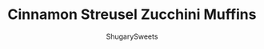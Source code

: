 ---
layout: ../../layouts/MarkdownPostLayout.astro
title: Cinnamon Streusel Zucchini Muffins
author: ShugarySweets
pubDate: 2019-01-15
description: "Delicious and easy, these Cinnamon Streusel Zucchini Muffins are packed with flavor. From the perfect zucchini muffin recipe to the crunchy streusel topping and sweet cinnamon glaze, these are a wonderful treat for breakfast or dessert!"
image_url: https://www.shugarysweets.com/wp-content/uploads/2016/08/cinnamon-zucchini-muffins-facebook.jpg
tags: ["Muffins","American"]
calories: 268
protein: 4
carbohydrates: 41
fats: 10
fiber: 1
ingredients: ["2 cups finely shredded zucchini","1/3 cup vegetable oil","1/4 cup unsalted butter, melted","1/4 cup milk ","2 teaspoons vanilla extract","2 large eggs","3 cups all-purpose flour","1 cup light brown sugar, packed","2 teaspoons baking powder","2 teaspoons cinnamon","1 teaspoon kosher salt","1/2 teaspoon allspice","1/4 cup quick cook oatmeal","1/4 cup all-purpose flour","1/4 cup granulated sugar","1/4 cup light brown sugar, packed","1 teaspoon cinnamon","2 Tablespoons unsalted butter, softened","1 cup powdered sugar","1 teaspoon cinnamon","1/3 cup heavy cream"]
serves: 18
time: "29 minutes"
prepTime: "15 minutes"
instructions: ["Preheat oven to 400°F. Spray a regular sized muffin tin with baking spray and set aside.","In a large mixing bowl, combine zucchini, oil, butter, milk and vanilla. Mix until blended. Add in eggs. Slowly add in flour, sugar, baking powder, cinnamon, salt and allspice. Mix until well combined.","Using a large cookie scoop, fill muffin tins about 2/3 full.","In a small bowl, combine streusel ingredients with your hands, until a well blended crumbly mixture forms. Sprinkle evenly over muffins.","Bake for 12-14 minutes, until a toothpick comes out clean. Remove from pan and cool completely on a wire rack before adding the glaze.","For the glaze whisk together the powdered sugar, cinnamon and heavy whipping cream until desired consistency. You may want to add a little extra cream if needed. Drizzle over cooled muffins and enjoy!","Store in airtight container at room temperature for up to 3 days, or freeze muffins."]
nutrition: ["268 calories","41 grams carbohydrates","36 milligrams cholesterol","10 grams fat","1 grams fiber","4 grams protein","4 grams saturated fat","140 milligrams sodium","22 grams sugar","0 grams trans fat","6 grams unsaturated fat"]
---